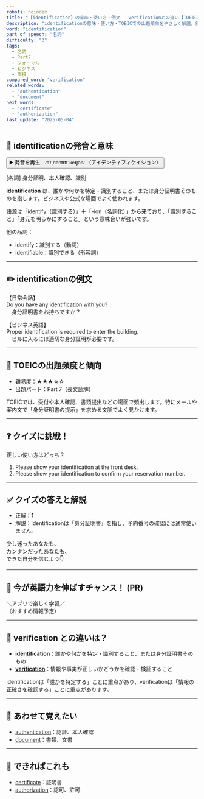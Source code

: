 ```yaml
---
robots: noindex
title: "【identification】の意味・使い方・例文 ― verificationとの違い【TOEIC英単語】"
description: "identificationの意味・使い方・TOEICでの出題傾向をやさしく解説。例文・クイズ付きでverificationとの違いもわかりやすく学べます。"
word: "identification"
part_of_speech: "名詞"
difficulty: "3"
tags:
  - 名詞
  - Part7
  - フォーマル
  - ビジネス
  - 面接
compared_word: "verification"
related_words:
  - "authentication"
  - "document"
next_words:
  - "certificate"
  - "authorization"
last_update: "2025-05-04"
---
```


## 🔰 identificationの発音と意味

<button class="play-audio" onclick="playTTS('identification')">
  <span class="play-audio-main">
    ▶️ 発音を再生　/aɪˌdentɪfɪˈkeɪʃən/
  </span>
  <span class="play-audio-sub">
    （アイデンティフィケイション）
  </span>
</button>

[名詞] 身分証明、本人確認、識別

**identification** は、誰かや何かを特定・識別すること、または身分証明書そのものを指します。ビジネスや公式な場面でよく使われます。

語源は「identify（識別する）」＋「-ion（名詞化）」から来ており、「識別すること」「身元を明らかにすること」という意味合いが強いです。

他の品詞：  
- identify：識別する（動詞）
- identifiable：識別できる（形容詞）

---

## ✏️ identificationの例文

【日常会話】  
Do you have any identification with you?  
　身分証明書をお持ちですか？

【ビジネス英語】  
Proper identification is required to enter the building.  
　ビルに入るには適切な身分証明が必要です。

---

## 🎯 TOEICの出題頻度と傾向

- 難易度：★★★☆☆
- 出題パート：Part 7（長文読解）

TOEICでは、受付や本人確認、書類提出などの場面で頻出します。特にメールや案内文で「身分証明書の提示」を求める文脈でよく見かけます。

---

## ❓ クイズに挑戦！

正しい使い方はどっち？

1. Please show your identification at the front desk.  
2. Please show your identification to confirm your reservation number.

---

## ✅ クイズの答えと解説

- 正解：**1**
- 解説：identificationは「身分証明書」を指し、予約番号の確認には通常使いません。

少し迷ったあなたも、  
カンタンだったあなたも、  
できた自分を信じよう👇️

---

## 🚀 今が英語力を伸ばすチャンス！ (PR)

<div class="info-center">
＼アプリで楽しく学習／<br>  
（おすすめ情報予定）
</div>

---

## 🤔  verification との違いは？

- **identification**：誰かや何かを特定・識別すること、または身分証明書そのもの
- **[verification](/verification)**：情報や事実が正しいかどうかを確認・検証すること

identificationは「誰かを特定する」ことに重点があり、verificationは「情報の正確さを確認する」ことに重点があります。

---

## 🧩 あわせて覚えたい

- [authentication](/authentication)：認証、本人確認
- [document](/document)：書類、文書

---

## 📖 できればこれも

- [certificate](/certificate)：証明書
- [authorization](/authorization)：認可、許可
<!-- cvid: aid49_bid16 -->
